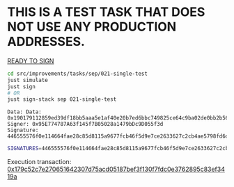 # THIS IS A TEST TASK THAT DOES NOT USE ANY PRODUCTION ADDRESSES.

[READY TO SIGN]()

```bash
cd src/improvements/tasks/sep/021-single-test
just simulate
just sign
# OR
just sign-stack sep 021-single-test
```

```
Data: Data: 0x190179112859ed39df18bb5aaa5e1af40e20b7ed6bbc749825ce64c9ba02de0bb2b56f48cba0169a47f7c035ef454fd0a74ed0b7a6de9abf2c52d89661377b9ca2df
Signer: 0x95E774787A63f145f7B05028a1479bDc9D055f3d
Signature: 446555576f0e114664fae28c85d8115a9677fcb46f5d9e7ce2633627c2cb4ae5798fd6dc18e3e2b8b65aef52068996f9cb3f1a30a6a1ce6e56fe5320a9b34b461b
```

```bash
SIGNATURES=446555576f0e114664fae28c85d8115a9677fcb46f5d9e7ce2633627c2cb4ae5798fd6dc18e3e2b8b65aef52068996f9cb3f1a30a6a1ce6e56fe5320a9b34b461b just execute
```

Execution transaction: [0x179c52c7e270651642307d75acd05187bef3f130f7fdc0e3762895c83ef3419a](https://sepolia.etherscan.io/tx/0x179c52c7e270651642307d75acd05187bef3f130f7fdc0e3762895c83ef3419a)